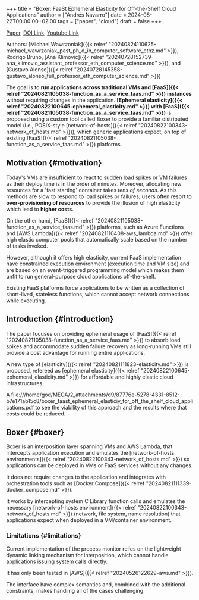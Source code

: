 +++
title = "Boxer: FaaSt Ephemeral Elasticity for Off-the-Shelf Cloud Applications"
author = ["Andrés Navarro"]
date = 2024-08-22T00:00:00+02:00
tags = ["paper", "cloud"]
draft = false
+++

[Paper](/ox-hugo/boxer_faast_ephemeral_elasticiy_for_off_the_shelf_cloud_applications.pdf), [DOI Link](https://doi.org/10.48550/arXiv.2407.00832), [Youtube Link](https://www.youtube.com/watch?v=4zb4sA8OVJI)

Authors: [Michael Wawrzoniak]({{< relref "20240824110625-michael_wawrzoniak_past_ph_d_in_computer_software_ethz.md" >}}), Rodrigo Bruno, [Ana Klimovic]({{< relref "20240728152739-ana_klimovic_assistant_professor_eth_computer_science.md" >}}), and  [Gustavo Alonso]({{< relref "20240728145358-gustavo_alonso_full_professor_eth_computer_science.md" >}})

The goal is to **run applications across traditional VMs and [FaaS]({{< relref "20240821105038-function_as_a_service_faas.md" >}}) instances** without requiring changes in the application.
**[Ephemeral elasticity]({{< relref "20240822100645-ephemeral_elasticity.md" >}}) with [FaaS]({{< relref "20240821105038-function_as_a_service_faas.md" >}})** is proposed using a custom tool called Boxer to provide a familiar distributed model (i.e., POSIX-style [network-of-hosts]({{< relref "20240822100343-network_of_hosts.md" >}})), which generic applications expect, on top of existing [FaaS]({{< relref "20240821105038-function_as_a_service_faas.md" >}}) platforms.


## Motivation {#motivation}

Today's VMs are insufficient to react to sudden load spikes or VM failures as their deploy time is in the order of minutes.
Moreover, allocating new resources for a 'fast starting' container takes _tens of seconds_.
As this methods are slow to respond to load spikes or failures, users often resort to **over-provisioning of resources** to provide the illusion of high elasticity which lead to **higher costs**.

On the other hand, [FaaS]({{< relref "20240821105038-function_as_a_service_faas.md" >}}) platforms, such as Azure Functions and [AWS Lambda]({{< relref "20240821110408-aws_lambda.md" >}}) offer high elastic computer pools that automatically scale based on the number of tasks invoked.

However, although it offers high elasticity, current FaaS implementation have constrained execution environment (execution time and VM size) and are based on an event-triggered programming model which makes them unfit to run general-purpose cloud applications off-the-shelf.

Existing FaaS platforms force applications to be written as a collection of short-lived, stateless functions, which cannot accept network connections while executing.


## Introduction {#introduction}

The paper focuses on providing ephemeral usage of [FaaS]({{< relref "20240821105038-function_as_a_service_faas.md" >}}) to absorb load spikes and accommodate sudden failure recovery as long-running VMs still provide a cost advantage for running entire applications.

A new type of [elasticity]({{< relref "20240821111823-elasticity.md" >}}) is proposed, refereed as [ephemeral elasticity]({{< relref "20240822100645-ephemeral_elasticity.md" >}}) for affordable and highly elastic cloud infrastructures.

A file:///home/god/MEGA/2_attachments/d9/87776e-5278-4331-8512-b7e171ab15c8/boxer_faast_ephemeral_elasticiy_for_off_the_shelf_cloud_applications.pdf to see the viability of this approach and the results where that costs could be reduced.


## Boxer {#boxer}

Boxer is an interposition layer spanning VMs and AWS Lambda, that intercepts application execution and emulates the [network-of-hosts environments]({{< relref "20240822100343-network_of_hosts.md" >}}) so applications can be deployed in VMs or FaaS services without any changes.

It does not require changes to the application and integrates with orchestration tools such as [Docker Compose]({{< relref "20240821111339-docker_compose.md" >}}).

It works by intercepting system C Library function calls and emulates the necessary [network-of-hosts environment]({{< relref "20240822100343-network_of_hosts.md" >}}) (network, file system, name resolution) that applications expect when deployed in a VM/container environment.


### Limitations {#limitations}

Current implementation of the process monitor relies on the lightweight dynamic linking mechanism for interposition, which cannot handle applications issuing system calls directly.

It has only been tested in [AWS]({{< relref "20240526122629-aws.md" >}}).

The interface have complex semantics and, combined with the additional constraints, makes handling all of the cases challenging.
